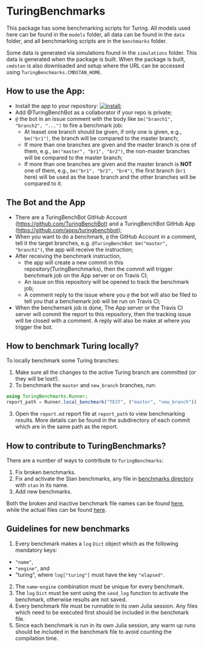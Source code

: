 # TuringBenchmarks

This package has some benchmarking scripts for Turing. All models used
here can be found in the `models` folder, all data can be found in the
`data` folder, and all benchmarking scripts are in the `benchmarks`
folder.

Some data is generated via simulations found in the `simulations`
folder. This data is generated when the package is built. When the
package is built, `cmdstan` is also downloaded and setup where the URL
can be accessed using `TuringBenchmarks.CMDSTAN_HOME`.

## How to use the App:

- Install the app to your
  repository:
  [![install](https://img.shields.io/badge/-install%20app-blue.svg)](https://github.com/apps/turingbenchbot/installations/new);
- Add @TuringBenchBot as a collaborator if your repo is private;
- `@` the bot in an issue comment with the body like `bm("branch1",
  "branch2", "...")` to fire a benchmark job:
  - At leaset one branch should be given, if only one is given, e.g.,
    `bm("br1")`, the branch will be compared to the master branch;
  - If more than one branches are given and the master branch is one
    of them, e.g., `bm("master", "br1", "br2")`, the non-master
    branches will be compared to the master branch;
  - If more than one branches are given and the master branch is
    **NOT** one of them, e.g., `bm("br1", "br2", "br4")`, the first
    branch (`br1` here) will be used as the base branch and the other
    branches will be compared to it.

## The Bot and the App

- There are a TuringBenchBot GitHub Account
  (https://github.com/TuringBenchBot) and a TuringBenchBot GitHub App
  (https://github.com/apps/turingbenchbot);
- When you want to do a benchmark, `@` the GitHub Account in a comment,
  tell it the target branches, e.g. `@TuringBenchBot bm("master",
  "branch1")`, the app will receive the instruction;
- After receiving the benchmark instruction,
  - the app will create a new commit in this
    repository(TuringBenchmarks), then the commit will trigger
    benchmark job on the App server or on Travis CI;
  - An issue on this repository will be opened to track the benchmark
    job;
  - A comment reply to the issue where you `@` the bot will also be
    filed to tell you that a benchemark job will be run on Travis CI;
- When the benchemark job is done, The App server or the Travis CI
  server will commit the report to this repository, then the tracking
  issue will be closed with a comment. A reply will also be make at
  where you trigger the bot.


## How to benchmark Turing locally?

To locally benchmark some Turing branches:

1. Make sure all the changes to the active Turing branch are committed
   (or they will be lost!).
2. To benchmark the `master` and `new_branch` branches, run:

```julia
using TuringBenchmarks.Runner;
report_path = Runner.local_benchmark("TEST", ("master", "new_branch"))
```

3. Open the `report.md` report file at `report_path` to view
   benchmarking results. More details can be found in the subdirectory
   of each commit which are in the same path as the report.

## How to contribute to TuringBenchmarks?

There are a number of ways to contribute to `TuringBenchmarks`:
1. Fix broken benchmarks.
2. Fix and activate the Stan benchmarks, any file
   in
   [benchmarks directory](https://github.com/TuringLang/TuringBenchmarks/tree/master/benchmarks) with
   `stan` in its name.
3. Add new benchmarks.

Both the broken and inactive benchmark file names can be
found
[here](https://github.com/TuringLang/TuringBenchmarks/blob/94eb4ba3740bf7b025a41947a37c5df93785a72c/src/TuringBenchmarks.jl#L20),
while the actual files can be
found
[here](https://github.com/TuringLang/TuringBenchmarks/tree/master/benchmarks).

## Guidelines for new benchmarks

1. Every benchmark makes a `log` `Dict` object which as the following mandatory keys:
 - `"name"`,
 - `"engine"`, and
 - "turing", where `log["turing"]` must have the key `"elapsed"`.
2. The `name`-`engine` combination must be unique for every benchmark.
3. The `log` `Dict` must be sent using the `send_log` function to
   activate the benchmark, otherwise results are not saved.
4. Every benchmark file must be runnable in its own Julia session. Any
   files which need to be executed first should be included in the
   benchmark file.
5. Since each benchmark is run in its own Julia session, any warm up
   runs should be included in the benchmark file to avoid counting the
   compilation time.
